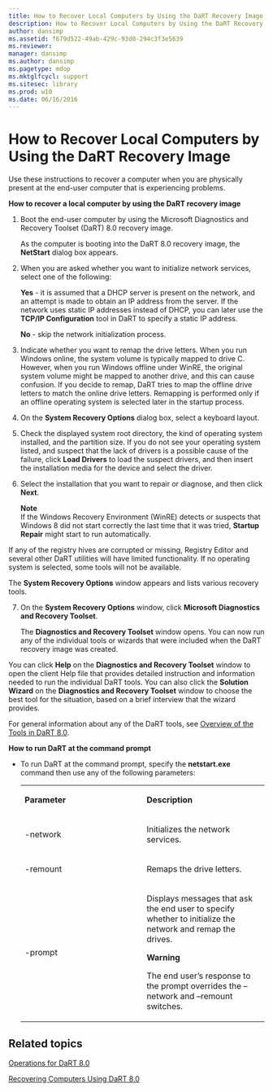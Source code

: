 ```yaml
---
title: How to Recover Local Computers by Using the DaRT Recovery Image
description: How to Recover Local Computers by Using the DaRT Recovery Image
author: dansimp
ms.assetid: f679d522-49ab-429c-93d0-294c3f3e5639
ms.reviewer: 
manager: dansimp
ms.author: dansimp
ms.pagetype: mdop
ms.mktglfcycl: support
ms.sitesec: library
ms.prod: w10
ms.date: 06/16/2016
---
```



# How to Recover Local Computers by Using the DaRT Recovery Image


Use these instructions to recover a computer when you are physically present at the end-user computer that is experiencing problems.

**How to recover a local computer by using the DaRT recovery image**

1.  Boot the end-user computer by using the Microsoft Diagnostics and Recovery Toolset (DaRT) 8.0 recovery image.

    As the computer is booting into the DaRT 8.0 recovery image, the **NetStart** dialog box appears.

2.  When you are asked whether you want to initialize network services, select one of the following:

    **Yes** - it is assumed that a DHCP server is present on the network, and an attempt is made to obtain an IP address from the server. If the network uses static IP addresses instead of DHCP, you can later use the **TCP/IP Configuration** tool in DaRT to specify a static IP address.

    **No** - skip the network initialization process.

3.  Indicate whether you want to remap the drive letters. When you run Windows online, the system volume is typically mapped to drive C. However, when you run Windows offline under WinRE, the original system volume might be mapped to another drive, and this can cause confusion. If you decide to remap, DaRT tries to map the offline drive letters to match the online drive letters. Remapping is performed only if an offline operating system is selected later in the startup process.

4.  On the **System Recovery Options** dialog box, select a keyboard layout.

5.  Check the displayed system root directory, the kind of operating system installed, and the partition size. If you do not see your operating system listed, and suspect that the lack of drivers is a possible cause of the failure, click **Load Drivers** to load the suspect drivers, and then insert the installation media for the device and select the driver.

6.  Select the installation that you want to repair or diagnose, and then click **Next**.

    **Note**  
    If the Windows Recovery Environment (WinRE) detects or suspects that Windows 8 did not start correctly the last time that it was tried, **Startup Repair** might start to run automatically.




If any of the registry hives are corrupted or missing, Registry Editor and several other DaRT utilities will have limited functionality. If no operating system is selected, some tools will not be available.

The **System Recovery Options** window appears and lists various recovery tools.


7. On the **System Recovery Options** window, click **Microsoft Diagnostics and Recovery Toolset**.

   The **Diagnostics and Recovery Toolset** window opens. You can now run any of the individual tools or wizards that were included when the DaRT recovery image was created.

You can click **Help** on the **Diagnostics and Recovery Toolset** window to open the client Help file that provides detailed instruction and information needed to run the individual DaRT tools. You can also click the **Solution Wizard** on the **Diagnostics and Recovery Toolset** window to choose the best tool for the situation, based on a brief interview that the wizard provides.

For general information about any of the DaRT tools, see [Overview of the Tools in DaRT 8.0](overview-of-the-tools-in-dart-80-dart-8.md).

**How to run DaRT at the command prompt**

- To run DaRT at the command prompt, specify the **netstart.exe** command then use any of the following parameters:

  <table>
  <colgroup>
  <col width="50%" />
  <col width="50%" />
  </colgroup>
  <tbody>
  <tr class="odd">
  <td align="left"><p><strong>Parameter</strong></p></td>
  <td align="left"><p><strong>Description</strong></p></td>
  </tr>
  <tr class="even">
  <td align="left"><p>-network</p></td>
  <td align="left"><p>Initializes the network services.</p></td>
  </tr>
  <tr class="odd">
  <td align="left"><p>-remount</p></td>
  <td align="left"><p>Remaps the drive letters.</p></td>
  </tr>
  <tr class="even">
  <td align="left"><p>-prompt</p></td>
  <td align="left"><p>Displays messages that ask the end user to specify whether to initialize the network and remap the drives.</p>
  <div class="alert">
  <strong>Warning</strong><br/><p>The end user’s response to the prompt overrides the –network and –remount switches.</p>
  </div>
  <div>

  </div></td>
  </tr>
  </tbody>
  </table>



## Related topics


[Operations for DaRT 8.0](operations-for-dart-80-dart-8.md)

[Recovering Computers Using DaRT 8.0](recovering-computers-using-dart-80-dart-8.md)









